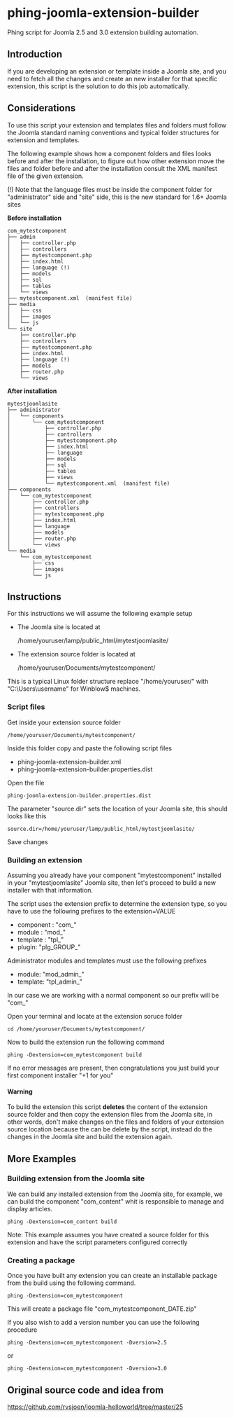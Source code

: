 # phing-joomla-extension-builder

Phing script for Joomla 2.5 and 3.0 extension building automation.

## Introduction

If you are developing an extension or template inside a Joomla site, and you need to fetch all the changes and create an new installer for that specific extension, this script is the solution to do this job automatically.

## Considerations

To use this script your extension and templates files and folders must follow the Joomla standard naming conventions and typical folder structures for extension and templates.

The following example shows how a component folders and files looks before and after the installation, to figure out how other extension move the files and folder before and after the installation consult the XML manifest file of the given extension.

(!) Note that the language files must be inside the component folder for "administrator" side and "site" side, this is the new standard for 1.6+ Joomla sites

**Before installation**

	com_mytestcomponent
	├── admin
	│   ├── controller.php
	│   ├── controllers
	│   ├── mytestcomponent.php
	│   ├── index.html
	│   ├── language (!)
	│   ├── models
	│   ├── sql
	│   ├── tables
	│   └── views
	├── mytestcomponent.xml  (manifest file)
	├── media
	│   ├── css
	│   ├── images
	│   └── js
	└── site
	    ├── controller.php
	    ├── controllers
	    ├── mytestcomponent.php
	    ├── index.html
	    ├── language (!)
	    ├── models
	    ├── router.php
	    └── views

**After installation**

	mytestjoomlasite
	├── administrator
	│   └── components
	│       └── com_mytestcomponent
	│           ├── controller.php
	│           ├── controllers
	│           ├── mytestcomponent.php
	│           ├── index.html
	│           ├── language
	│           ├── models
	│           ├── sql
	│           ├── tables
	│           ├── views
	│           └── mytestcomponent.xml  (manifest file)
	├── components
	│   └── com_mytestcomponent
	│       ├── controller.php
	│       ├── controllers
	│       ├── mytestcomponent.php
	│       ├── index.html
	│       ├── language
	│       ├── models
	│       ├── router.php
	│       └── views
	└── media
	    └── com_mytestcomponent
	        ├── css
	        ├── images
	        └── js

## Instructions

For this instructions we will assume the following example setup

- The Joomla site is located at

	/home/youruser/lamp/public_html/mytestjoomlasite/
	
- The extension source folder is located at

	/home/youruser/Documents/mytestcomponent/

This is a typical Linux folder structure replace "/home/youruser/" with "C:\Users\username" for Winblow$ machines.

### Script files

Get inside your extension source folder

	/home/youruser/Documents/mytestcomponent/

Inside this folder copy and paste the following script files

- phing-joomla-extension-builder.xml
- phing-joomla-extension-builder.properties.dist

Open the file

	phing-joomla-extension-builder.properties.dist
	
The parameter "source.dir" sets the location of your Joomla site, this should looks like this

	source.dir=/home/youruser/lamp/public_html/mytestjoomlasite/

Save changes

### Building an extension

Assuming you already have your component "mytestcomponent" installed in your "mytestjoomlasite" Joomla site, then let's proceed to build a new installer with that information.

The script uses the extension prefix to determine the extension type, so you have to use the following prefixes to the extension=VALUE

- component : "com_"
- module : "mod_"
- template : "tpl_"
- plugin: "plg_GROUP_"

Administrator modules and templates must use the following prefixes

- module: "mod_admin_"
- template: "tpl_admin_"

In our case we are working with a normal component so our prefix will be "com_"

Open your terminal and locate at the extension soruce folder

	cd /home/youruser/Documents/mytestcomponent/

Now to build the extension run the following command

	phing -Dextension=com_mytestcomponent build

If no error messages are present, then congratulations you just build your first component installer "+1 for you"

#### Warning

To build the extension this script **deletes** the content of the extension source folder and then copy the extension files from the Joomla site, in other words, don't make changes on the files and folders of your extension source location because the can be delete by the script, instead do the changes in the Joomla site and build the extension again.

## More Examples

### Building extension from the Joomla site

We can build any installed extension from the Joomla site, for example, we can build the component "com_content" whit is responsible to manage and display articles.

	phing -Dextension=com_content build

Note: This example assumes you have created a source folder for this extension and have the script parameters configured correctly

### Creating a package

Once you have built any extension you can create an installable package from the build using the following command.

	phing -Dextension=com_mytestcomponent

This will create a package file "com_mytestcomponent_DATE.zip"

If you also wish to add a version number you can use the following procedure

	phing -Dextension=com_mytestcomponent -Dversion=2.5

or

	phing -Dextension=com_mytestcomponent -Dversion=3.0
	
## Original source code and idea from

https://github.com/rvsjoen/joomla-helloworld/tree/master/25

